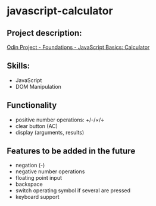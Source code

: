 # javascript-calculator

## Project description: 
[Odin Project - Foundations - JavaScript Basics: Calculator](https://www.theodinproject.com/lessons/foundations-calculator)

## Skills: 
- JavaScript
- DOM Manipulation

## Functionality
- positive number operations: +/-/×/÷
- clear button (AC)
- display (arguments, results)

## Features to be added in the future
- negation (-)
- negative number operations
- floating point input
- backspace 
- switch operating symbol if several are pressed 
- keyboard support